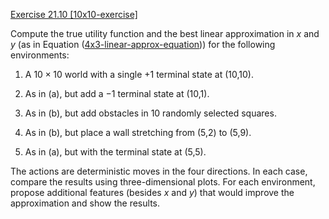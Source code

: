 [Exercise 21.10 \[10x10-exercise\]](ex_10/)

Compute the true utility function and the best linear
approximation in $x$ and $y$ (as in
Equation ([4x3-linear-approx-equation](#/))) for the
following environments:

1.  A ${10}\times {10}$ world with a single $+1$ terminal state
    at (10,10).

2.  As in (a), but add a $-1$ terminal state at (10,1).

3.  As in (b), but add obstacles in 10 randomly selected squares.

4.  As in (b), but place a wall stretching from (5,2) to (5,9).

5.  As in (a), but with the terminal state at (5,5).

The actions are deterministic moves in the four directions. In each
case, compare the results using three-dimensional plots. For each
environment, propose additional features (besides $x$ and $y$) that
would improve the approximation and show the results.
